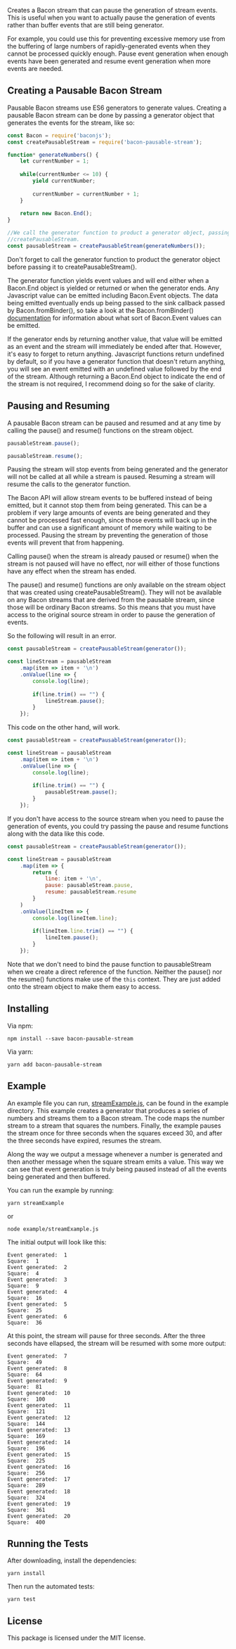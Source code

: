 Creates a Bacon stream that can pause the generation of stream events. This is useful when you want to actually pause the generation of events rather than buffer events that are still being generator.

For example, you could use this for preventing excessive memory use from the buffering of large numbers of rapidly-generated events when they cannot be processed quickly enough. Pause event generation when enough events have been generated and resume event generation when more events are needed.

## Creating a Pausable Bacon Stream

Pausable Bacon streams use ES6 generators to generate values. Creating a pausable Bacon stream can be done by passing a generator object that generates the events for the stream, like so:

```javascript
const Bacon = require('baconjs');
const createPausableStream = require('bacon-pausable-stream');

function* generateNumbers() {
	let currentNumber = 1;
	
	while(currentNumber <= 10) {
		yield currentNumber;
		
		currentNumber = currentNumber + 1;
	}
	
	return new Bacon.End();
}

//We call the generator function to product a generator object, passing it to
//createPausableStream.
const pausableStream = createPausableStream(generateNumbers());
```

Don't forget to call the generator function to product the generator object before passing it to createPausableStream().

The generator function yields event values and will end either when a Bacon.End object is yielded or returned or when the generator ends. Any Javascript value can be emitted including Bacon.Event objects. The data being emitted eventually ends up being passed to the sink callback passed by  Bacon.fromBinder(), so take a look at the Bacon.fromBinder() [documentation](https://baconjs.github.io/api.html#bacon-frombinder) for information about what sort of Bacon.Event values can be emitted. 

If the generator ends by returning another value, that value will be emitted as an event and the stream will immediately be ended after that. However, it's easy to forget to return anything.  Javascript functions return undefined by default, so if you have a generator function that doesn't return anything, you will see an event emitted with an undefined value followed by the end of the stream. Although returning a Bacon.End object to indicate the end of the stream is not required, I recommend doing so for the sake of clarity. 

## Pausing and Resuming

A pausable Bacon stream can be paused and resumed and at any time by calling the pause() and resume() functions on the stream object.

```javascript
pausableStream.pause();

pausableStream.resume();
```

Pausing the stream will stop events from being generated and the generator will not be called at all while a stream is paused. Resuming a stream will resume the calls to the generator function.

The Bacon API will allow stream events to be buffered instead of being emitted, but it cannot stop them from being generated. This can be a problem if very large amounts of events are being generated and they cannot be processed fast enough, since those events will back up in the buffer and can use a significant amount of memory while waiting to be processed. Pausing the stream by preventing the generation of those events will prevent that from happening. 

Calling pause() when the stream is already paused or resume() when the stream is not paused will have no effect, nor will either of those functions have any effect when the stream has ended.

The pause() and resume() functions are only available on the stream object that was created using createPausableStream(). They will not be available on any Bacon streams that are derived from the pausable stream, since those will be ordinary Bacon streams. So this means that you must have access to the original source stream in order to pause the generation of events.

So the following will result in an error.

```javascript
const pausableStream = createPausableStream(generator());

const lineStream = pausableStream
	.map(item => item + '\n')
	.onValue(line => {
		console.log(line);
		
		if(line.trim() == "") {
			lineStream.pause();
		}
	});
```

This code on the other hand, will work.

```javascript
const pausableStream = createPausableStream(generator());

const lineStream = pausableStream
	.map(item => item + '\n')
	.onValue(line => {
		console.log(line);
		
		if(line.trim() == "") {
			pausableStream.pause();
		}
	});
```

If you don't have access to the source stream when you need to pause the generation of events, you could try passing the pause and resume functions along with the data like this code.

```javascript
const pausableStream = createPausableStream(generator());

const lineStream = pausableStream
	.map(item => {
		return {
			line: item + '\n',
			pause: pausableStream.pause,
			resume: pausableStream.resume
		}
	)
	.onValue(lineItem => {
		console.log(lineItem.line);
		
		if(lineItem.line.trim() == "") {
			lineItem.pause();
		}
	});
```

Note that we don't need to bind the pause function to pausableStream when we create a direct reference of the function. Neither the pause() nor the resume() functions make use of the ```this``` context. They are just added onto the stream object to make them easy to access.

## Installing

Via npm:

```
npm install --save bacon-pausable-stream
```

Via yarn:

```
yarn add bacon-pausable-stream
```

## Example

An example file you can run, [streamExample.js](example/streamExample.js), can be found in the example directory. This example creates a generator that produces a series of numbers and streams them to a Bacon stream. The code maps the number stream to a stream that squares the numbers. Finally, the example pauses the stream once for three seconds when the squares exceed 30, and after the three seconds have expired, resumes the stream.

Along the way we output a message whenever a number is generated and then another message when the square stream emits a value. This way we can see that event generation is truly being paused instead of all the events being generated and then buffered.

You can run the example by running:

```
yarn streamExample
```
or

```
node example/streamExample.js
```

The initial output will look like this:

```
Event generated:  1
Square:  1
Event generated:  2
Square:  4
Event generated:  3
Square:  9
Event generated:  4
Square:  16
Event generated:  5
Square:  25
Event generated:  6
Square:  36
```

At this point, the stream will pause for three seconds. After the three seconds have ellapsed, the stream will be resumed with some more output:

```
Event generated:  7
Square:  49
Event generated:  8
Square:  64
Event generated:  9
Square:  81
Event generated:  10
Square:  100
Event generated:  11
Square:  121
Event generated:  12
Square:  144
Event generated:  13
Square:  169
Event generated:  14
Square:  196
Event generated:  15
Square:  225
Event generated:  16
Square:  256
Event generated:  17
Square:  289
Event generated:  18
Square:  324
Event generated:  19
Square:  361
Event generated:  20
Square:  400
```

## Running the Tests

After downloading, install the dependencies:

```yarn install```


Then run the automated tests:

 ```yarn test```

## License

This package is licensed under the MIT license.